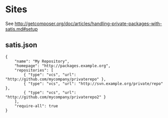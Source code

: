 Sites
=============

See http://getcomposer.org/doc/articles/handling-private-packages-with-satis.md#setup

## satis.json

	{
	    "name": "My Repository",
	    "homepage": "http://packages.example.org",
	    "repositories": [
	        { "type": "vcs", "url": "http://github.com/mycompany/privaterepo" },
	        { "type": "vcs", "url": "http://svn.example.org/private/repo" },
	        { "type": "vcs", "url": "http://github.com/mycompany/privaterepo2" }
	    ],
	    "require-all": true
	}
